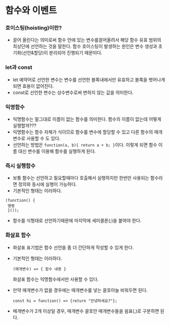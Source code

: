# 함수와 이벤트

### 호이스팅(hoisting)이란?
- 끌어 올린다는 의미로써 함수 안에 있는 변수를끌어올려서 해당 함수 유효 범위의 최상단에 선언하는 것을 말한다. 함수 호이스팅이 발생하는 원인은 변수 생성과 초기화(선언&할당)이 분리되어 진행되기 때문이다.

### let과 const
- let 예약어로 선언한 변수는 변수를 선언한 블록내에서만 유효하고 블록을 벗어나게 되면 효용이 없어진다.
- const로 선언한 변수는 상수변수로써 변하지 않는 값을 의미한다.

### 익명함수
- 익명함수는 말그대로 이름이 없는 함수를 의미한다. 함수의 이름이 없는데 어떻게 실행할까???
- 익명함수는 함수 자체가 식이므로 함수를 변수에 할당할 수 있고 다른 함수의 매개변수로 사용할 수 도 있다.
- 선언하는 방법은 ```function(a, b){ return a + b; }```이다. 이렇게 되면 함수 이름 대신 변수를 이용해 함수를 실행하게 된다.

### 즉시 실행함수

- 보통 함수는 선언하고 필요할때마다 호출해서 실행하지만 한번만 사용되는 함수라면 정의와 동시에 실행이 가능하다.
- 기본적인 형태는 이러하다.

```
(function() {
 명령
 }());
```

- 함수를 식형태로 선언하기때문에 마지막에 세미콜론(;)을 붙여야 한다.



### 화살표 함수

- 화살표 표기법은 함수 선언을 좀 더 간단하게 작성할 수 있게 한다.

- 기본적인 형태는 이러하다.

  ```
  (매개변수) => { 함수 내용 }
  ```

  화살표 함수는 익명함수에서만 사용할 수 있다.

- 만약 매개변수가 없을 경우에는 매개변수를 넣는 괄호아늘 비워두면 된다.

  ```
  const hi = function() => {return "안녕하세요?"};
  ```

- 매개변수가 2개 이상일 경우, 매개변수 괄호안 매개변수들을 쉼표(,)로 구분하면 된다.




  
